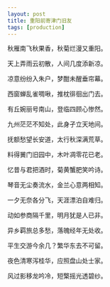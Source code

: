 ```yaml
---
layout: post
title: 重阳前寄津门旧友  
tags: [production]
---
```

秋雁南飞秋果香，秋菊烂漫又重阳。

天上弄雨云初散，人间几度添新凉。

凉意纷纷入朱户，梦酣未醒垂帘幕。

西窗蝉乱雀啁啾，推枕徘徊出门去。

有丘婉丽号南山，登临四顾心惨然。

九州茫茫不知处，此身孑立天地间。

抚额愁望长安道，太行秋深满荒草。

料得黉门旧园中，木叶凋零花已老。

忆昔与君把酒时，菊黄蟹肥笑吟诗。

琴音无尘奏流水，金兰心意两相知。

一夕无奈各分飞，天涯漂泊自难归。

动如参商隔千里，明月犹是人已非。

异乡羁旅总多愁，落魄经年无处收。

平生交游今余几？繁华东去不可留。

夜色清寒泻桂华，应照盘山处士家。

风过影移龙吟冷，短檠摇光透碧纱。
